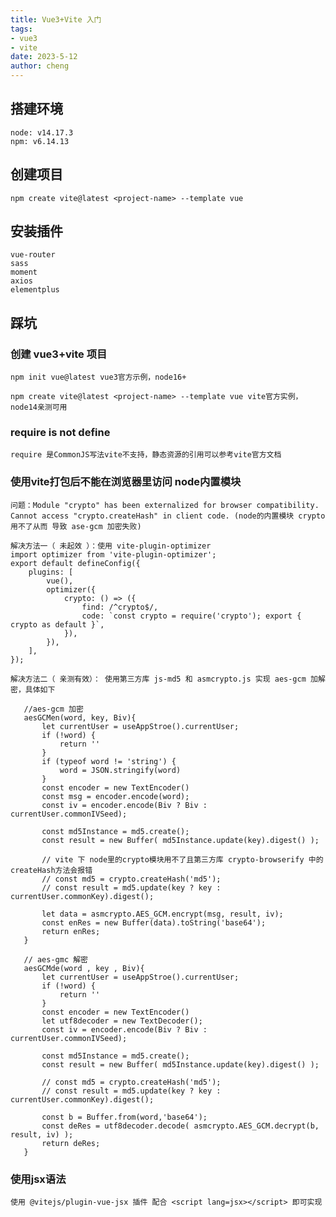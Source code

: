 ```yaml
---
title: Vue3+Vite 入门
tags: 
- vue3
- vite
date: 2023-5-12
author: cheng
--- 
```


## 搭建环境
    node: v14.17.3
    npm: v6.14.13

## 创建项目

    npm create vite@latest <project-name> --template vue

## 安装插件
    vue-router
    sass
    moment
    axios
    elementplus

## 踩坑

### 创建 vue3+vite 项目

    npm init vue@latest vue3官方示例，node16+

    npm create vite@latest <project-name> --template vue vite官方实例， node14亲测可用

### require is not define
    require 是CommonJS写法vite不支持，静态资源的引用可以参考vite官方文档

### 使用vite打包后不能在浏览器里访问 node内置模块

    问题：Module "crypto" has been externalized for browser compatibility. Cannot access "crypto.createHash" in client code. (node的内置模块 crypto 用不了从而 导致 ase-gcm 加密失败)

    解决方法一（ 未起效 ）：使用 vite-plugin-optimizer
    import optimizer from 'vite-plugin-optimizer';
    export default defineConfig({
        plugins: [
            vue(),
            optimizer({
                crypto: () => ({
                    find: /^crypto$/,
                    code: `const crypto = require('crypto'); export { crypto as default }`,
                }),
            }),
        ],
    });

    解决方法二（ 亲测有效）： 使用第三方库 js-md5 和 asmcrypto.js 实现 aes-gcm 加解密，具体如下
    
 ```
    //aes-gcm 加密 
    aesGCMen(word, key, Biv){
        let currentUser = useAppStroe().currentUser;
        if (!word) {
            return ''
        }
        if (typeof word != 'string') {
            word = JSON.stringify(word)
        }
        const encoder = new TextEncoder()
        const msg = encoder.encode(word);
        const iv = encoder.encode(Biv ? Biv : currentUser.commonIVSeed);

        const md5Instance = md5.create();
        const result = new Buffer( md5Instance.update(key).digest() );

        // vite 下 node里的crypto模块用不了且第三方库 crypto-browserify 中的createHash方法会报错 
        // const md5 = crypto.createHash('md5');
        // const result = md5.update(key ? key : currentUser.commonKey).digest();

        let data = asmcrypto.AES_GCM.encrypt(msg, result, iv);
        const enRes = new Buffer(data).toString('base64');
        return enRes;
    }

    // aes-gmc 解密
    aesGCMde(word , key , Biv){
        let currentUser = useAppStroe().currentUser;
        if (!word) {
            return ''
        }
        const encoder = new TextEncoder()
        let utf8decoder = new TextDecoder();
        const iv = encoder.encode(Biv ? Biv : currentUser.commonIVSeed);

        const md5Instance = md5.create();
        const result = new Buffer( md5Instance.update(key).digest() );

        // const md5 = crypto.createHash('md5');
        // const result = md5.update(key ? key : currentUser.commonKey).digest();

        const b = Buffer.from(word,'base64');
        const deRes = utf8decoder.decode( asmcrypto.AES_GCM.decrypt(b, result, iv) );
        return deRes;
    }
```

### 使用jsx语法

    使用 @vitejs/plugin-vue-jsx 插件 配合 <script lang=jsx></script> 即可实现